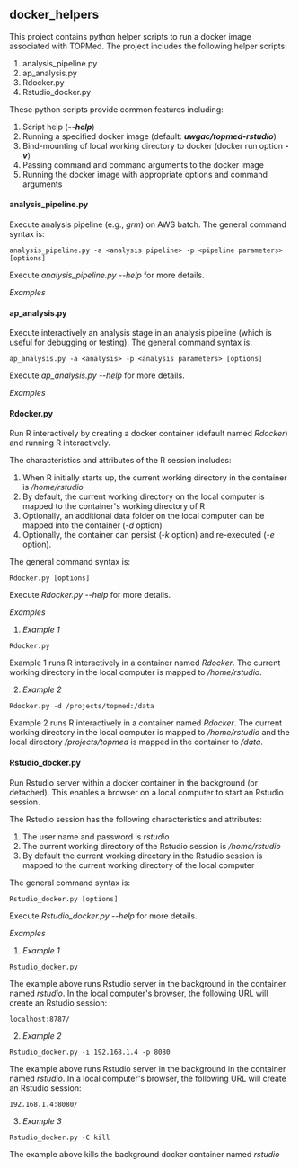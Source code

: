 ## docker_helpers ##

This project contains python helper scripts to run a docker image associated with TOPMed.  The project includes the following helper scripts:
1. analysis_pipeline.py
2. ap_analysis.py
3. Rdocker.py
4. Rstudio_docker.py

These python scripts provide common features including:
1. Script help (<i>**--help**</i>)
2. Running a specified docker image (default: <i>**uwgac/topmed-rstudio**</i>)
2. Bind-mounting of local working directory to docker  (docker run option <i>**-v**</i>)
3. Passing command and command arguments to the docker image
4. Running the docker image with appropriate options and command arguments

#### analysis_pipeline.py ####
Execute analysis pipeline (e.g., <i>grm</i>) on AWS batch. The general command syntax is:
```{r}
analysis_pipeline.py -a <analysis pipeline> -p <pipeline parameters> [options]
```
Execute <i>analysis_pipeline.py --help</i> for more details.

<i>Examples</i>

#### ap_analysis.py ####
Execute interactively an analysis stage in an analysis pipeline (which is useful for debugging or testing).  The general command syntax is:
```{r}
ap_analysis.py -a <analysis> -p <analysis parameters> [options]
```
Execute <i>ap_analysis.py --help</i> for more details.

<i>Examples</i>
#### Rdocker.py ####
Run R interactively by creating a docker container (default named <i>Rdocker</i>) and running R interactively.  

The characteristics and attributes of the R session includes:
1. When R initially starts up, the current working directory in the container is <i>/home/rstudio</i>
2. By default, the current working directory on the local computer is mapped to the container's working directory of R
3. Optionally, an additional data folder on the local computer can be mapped into the container (<i>-d</i> option)
3. Optionally, the container can persist (<i>-k</i> option) and re-executed (<i>-e</i> option).

The general command syntax is:
```{r}
Rdocker.py [options]
```
Execute <i>Rdocker.py --help</i> for more details.

<i>Examples</i>
1. <i>Example 1</i>
```{r}
Rdocker.py
```
Example 1 runs R interactively in a container named <i>Rdocker</i>.  The current working directory in the local computer is mapped to <i>/home/rstudio</i>.

2. <i>Example 2</i>
```{r}
Rdocker.py -d /projects/topmed:/data
```
Example 2 runs R interactively in a container named <i>Rdocker</i>.  The current working directory in the local computer is mapped to <i>/home/rstudio</i> and the local directory <i>/projects/topmed</i> is mapped in the container to <i>/data</i>.

#### Rstudio_docker.py ####
Run Rstudio server within a docker container in the background (or detached).  This enables a browser on a local computer to start an Rstudio session.

The Rstudio session has the following characteristics and attributes:
1. The user name and password is <i>rstudio</i>
2. The current working directory of the Rstudio session is <i>/home/rstudio</i>
3. By default the current working directory in the Rstudio session is mapped to the current working directory of the local computer

The general command syntax is:
```{r}
Rstudio_docker.py [options]
```
Execute <i>Rstudio_docker.py --help</i> for more details.

<i>Examples</i>
1. <i>Example 1</i>
```{r}
Rstudio_docker.py
```
The example above runs Rstudio server in the background in the container named <i>rstudio</i>.  In the local computer's browser, the following URL will create an Rstudio session:
```{r}
localhost:8787/
```
2. <i>Example 2</i>
```{r}
Rstudio_docker.py -i 192.168.1.4 -p 8080
```
The example above runs Rstudio server in the background in the container named <i>rstudio</i>.  In a local computer's browser, the following URL will create an Rstudio session:
```{r}
192.168.1.4:8080/
```
3. <i>Example 3</i>
```{r}
Rstudio_docker.py -C kill
```
The example above kills the background docker container named <i>rstudio</i>
